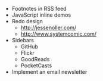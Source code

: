 * Footnotes in RSS feed
* JavaScript inline demos
* Redo design
    * http://jessenoller.com/
    * http://www.systemcomic.com/
* Sidebars
    * GitHub
    * Flickr
    * GoodReads
    * PocketCasts
* Implement an email newsletter
